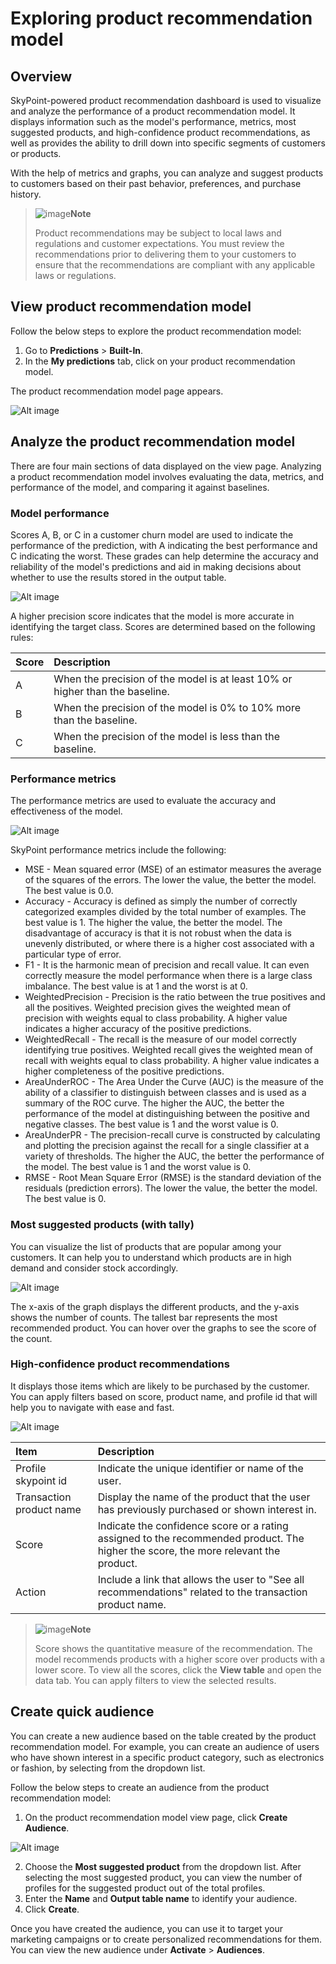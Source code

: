 # Exploring product recommendation model

## Overview

SkyPoint-powered product recommendation dashboard is used to visualize and analyze the performance of a product recommendation model. It displays information such as the model's performance, metrics, most suggested products, and high-confidence product recommendations, as well as provides the ability to drill down into specific segments of customers or products. 

With the help of metrics and graphs, you can analyze and suggest products to customers based on their past behavior, preferences, and purchase history.

> ![image](/doc_snippets/Note_icon.png)**Note**
>
> Product recommendations may be subject to local laws and regulations and customer expectations. You must review the recommendations prior to delivering them to your customers to ensure that the recommendations are compliant with any applicable laws or regulations.

## View product recommendation model

Follow the below steps to explore the product recommendation model:

1. Go to **Predictions** > **Built-In**.
2. In the **My predictions** tab, click on your product recommendation model.

The product recommendation model page appears.

![Alt image](/doc_snippets/ProductRecommendationViewPage.png)

## Analyze the product recommendation model

There are four main sections of data displayed on the view page. Analyzing a product recommendation model involves evaluating the data, metrics, and performance of the model, and comparing it against baselines.

### Model performance

Scores A, B, or C in a customer churn model are used to indicate the performance of the prediction, with A indicating the best performance and C indicating the worst. These grades can help determine the accuracy and reliability of the model's predictions and aid in making decisions about whether to use the results stored in the output table.

![Alt image](/doc_snippets/ProductRecommendationModelPerformance.png)

A higher precision score indicates that the model is more accurate in identifying the target class. Scores are determined based on the following rules:


|Score|Description|
| :- | :- |
|A|When the precision of the model is at least 10% or higher than the baseline. |
|B|When the precision of the model is 0% to 10% more than the baseline.|
|C|When the precision of the model is less than the baseline.|


### Performance metrics

The performance metrics are used to evaluate the accuracy and effectiveness of the model.

![Alt image](/doc_snippets/ProductRecommendationPerformanceMetrics.png)

SkyPoint performance metrics include the following:

- MSE - Mean squared error (MSE) of an estimator measures the average of the squares of the errors. The lower the value, the better the model. The best value is 0.0.
- Accuracy - Accuracy is defined as simply the number of correctly categorized examples divided by the total number of examples. The best value is 1. The higher the value, the better the model. The disadvantage of accuracy is that it is not robust when the data is unevenly distributed, or where there is a higher cost associated with a particular type of error. 
- F1 - It is the harmonic mean of precision and recall value. It can even correctly measure the model performance when there is a large class imbalance. The best value is at 1 and the worst is at 0.
- WeightedPrecision - Precision is the ratio between the true positives and all the positives. Weighted precision gives the weighted mean of precision with weights equal to class probability. A higher value indicates a higher accuracy of the positive predictions.
- WeightedRecall - The recall is the measure of our model correctly identifying true positives. Weighted recall gives the weighted mean of recall with weights equal to class probability. A higher value indicates a higher completeness of the positive predictions.
- AreaUnderROC - The Area Under the Curve (AUC) is the measure of the ability of a classifier to distinguish between classes and is used as a summary of the ROC curve. The higher the AUC, the better the performance of the model at distinguishing between the positive and negative classes. The best value is 1 and the worst value is 0.
- AreaUnderPR - The precision-recall curve is constructed by calculating and plotting the precision against the recall for a single classifier at a variety of thresholds. The higher the AUC, the better the performance of the model. The best value is 1 and the worst value is 0.
- RMSE - Root Mean Square Error (RMSE) is the standard deviation of the residuals (prediction errors). The lower the value, the better the model. The best value is 0.

### Most suggested products (with tally)

You can visualize the list of products that are popular among your customers. It can help you to understand which products are in high demand and consider stock accordingly.

![Alt image](/doc_snippets/ProductRecommendationMostSuggestedProducts.png)

The x-axis of the graph displays the different products, and the y-axis shows the number of counts. The tallest bar represents the most recommended product. You can hover over the graphs to see the score of the count.

### High-confidence product recommendations

It displays those items which are likely to be purchased by the customer. You can apply filters based on score, product name, and profile id that will help you to navigate with ease and fast.

![Alt image](/doc_snippets/ProductRecommendationHighConfidence.png) 


|Item|Description|
| :- | :- |
|Profile skypoint id|Indicate the unique identifier or name of the user.|
|Transaction product name|Display the name of the product that the user has previously purchased or shown interest in.|
|Score|Indicate the confidence score or a rating assigned to the recommended product. The higher the score, the more relevant the product.|
|Action|Include a link that allows the user to "See all recommendations" related to the transaction product name.|

> ![image](/doc_snippets/Note_icon.png)**Note**
>
> Score shows the quantitative measure of the recommendation. The model recommends products with a higher score over products with a lower score. To view all the scores, click the **View table** and open the data tab. You can apply filters to view the selected results.

## Create quick audience

You can create a new audience based on the table created by the product recommendation model. For example, you can create an audience of users who have shown interest in a specific product category, such as electronics or fashion, by selecting from the dropdown list. 

Follow the below steps to create an audience from the product recommendation model:

1. On the product recommendation model view page, click **Create Audience**.

![Alt image](/doc_snippets/ProductRecommendationQuickAudience.png) 

2. Choose the **Most suggested product** from the dropdown list. After selecting the most suggested product, you can view the number of profiles for the suggested product out of the total profiles.
3. Enter the **Name** and **Output table name** to identify your audience.
4. Click **Create**.

Once you have created the audience, you can use it to target your marketing campaigns or to create personalized recommendations for them. You can view the new audience under **Activate** > **Audiences**.

